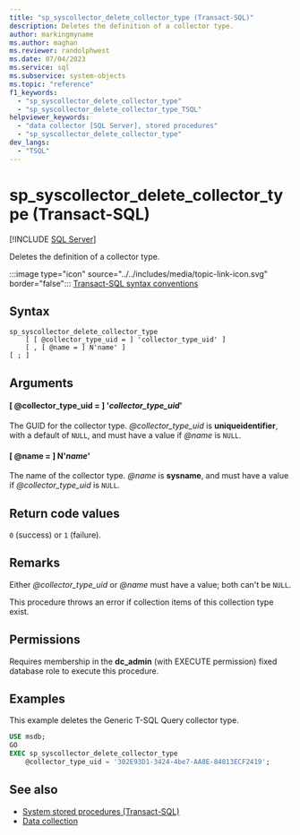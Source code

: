 ```yaml
---
title: "sp_syscollector_delete_collector_type (Transact-SQL)"
description: Deletes the definition of a collector type.
author: markingmyname
ms.author: maghan
ms.reviewer: randolphwest
ms.date: 07/04/2023
ms.service: sql
ms.subservice: system-objects
ms.topic: "reference"
f1_keywords:
  - "sp_syscollector_delete_collector_type"
  - "sp_syscollector_delete_collector_type_TSQL"
helpviewer_keywords:
  - "data collector [SQL Server], stored procedures"
  - "sp_syscollector_delete_collector_type"
dev_langs:
  - "TSQL"
---
```

# sp_syscollector_delete_collector_type (Transact-SQL)

[!INCLUDE [SQL Server](../../includes/applies-to-version/sqlserver.md)]

Deletes the definition of a collector type.

:::image type="icon" source="../../includes/media/topic-link-icon.svg" border="false"::: [Transact-SQL syntax conventions](../../t-sql/language-elements/transact-sql-syntax-conventions-transact-sql.md)

## Syntax

```syntaxsql
sp_syscollector_delete_collector_type
    [ [ @collector_type_uid = ] 'collector_type_uid' ]
    [ , [ @name = ] N'name' ]
[ ; ]
```

## Arguments

#### [ @collector_type_uid = ] '*collector_type_uid*'

The GUID for the collector type. *@collector_type_uid* is **uniqueidentifier**, with a default of `NULL`, and must have a value if *@name* is `NULL`.

#### [ @name = ] N'*name*'

The name of the collector type. *@name* is **sysname**, and must have a value if *@collector_type_uid* is `NULL`.

## Return code values

`0` (success) or `1` (failure).

## Remarks

Either *@collector_type_uid* or *@name* must have a value; both can't be `NULL`.

This procedure throws an error if collection items of this collection type exist.

## Permissions

Requires membership in the **dc_admin** (with EXECUTE permission) fixed database role to execute this procedure.

## Examples

This example deletes the Generic T-SQL Query collector type.

```sql
USE msdb;
GO
EXEC sp_syscollector_delete_collector_type
    @collector_type_uid = '302E93D1-3424-4be7-AA8E-84813ECF2419';
```

## See also

- [System stored procedures (Transact-SQL)](system-stored-procedures-transact-sql.md)
- [Data collection](../data-collection/data-collection.md)
